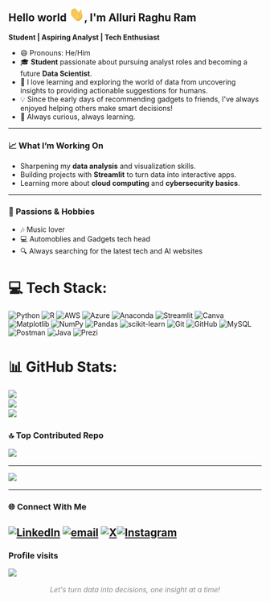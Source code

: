 ## Hello world <img src="https://raw.githubusercontent.com/akgarg0472/akgarg0472/main/.github/images/hi.gif" width="30px">, I'm Alluri Raghu Ram


  <b>Student | Aspiring Analyst | Tech Enthusiast</b>

- 😄 Pronouns: He/Him</h1>
- 🎓 **Student** passionate about pursuing analyst roles and becoming a future **Data Scientist**.
- 🤖 I love learning and exploring the world of data  from uncovering insights to providing actionable suggestions for humans.
- 💡 Since the early days of recommending gadgets to friends, I've always enjoyed helping others make smart decisions!
- 🎯 Always curious, always learning.

---

### 📈 What I’m Working On

- Sharpening my **data analysis** and visualization skills.
- Building projects with **Streamlit** to turn data into interactive apps.
- Learning more about **cloud computing** and **cybersecurity basics**.

---

### 🚀 Passions & Hobbies

- 🎶 Music lover
- 💻 Automoblies and Gadgets tech head 
- 🔍 Always searching for the latest tech and AI websites




# 💻 Tech Stack:
![Python](https://img.shields.io/badge/python-3670A0?style=for-the-badge&logo=python&logoColor=ffdd54) ![R](https://img.shields.io/badge/r-%23276DC3.svg?style=for-the-badge&logo=r&logoColor=white) ![AWS](https://img.shields.io/badge/AWS-%23FF9900.svg?style=for-the-badge&logo=amazon-aws&logoColor=white) ![Azure](https://img.shields.io/badge/azure-%230072C6.svg?style=for-the-badge&logo=microsoftazure&logoColor=white) ![Anaconda](https://img.shields.io/badge/Anaconda-%2344A833.svg?style=for-the-badge&logo=anaconda&logoColor=white) ![Streamlit](https://img.shields.io/badge/Streamlit-%23FE4B4B.svg?style=for-the-badge&logo=streamlit&logoColor=white) ![Canva](https://img.shields.io/badge/Canva-%2300C4CC.svg?style=for-the-badge&logo=Canva&logoColor=white) ![Matplotlib](https://img.shields.io/badge/Matplotlib-%23ffffff.svg?style=for-the-badge&logo=Matplotlib&logoColor=black) ![NumPy](https://img.shields.io/badge/numpy-%23013243.svg?style=for-the-badge&logo=numpy&logoColor=white) ![Pandas](https://img.shields.io/badge/pandas-%23150458.svg?style=for-the-badge&logo=pandas&logoColor=white) ![scikit-learn](https://img.shields.io/badge/scikit--learn-%23F7931E.svg?style=for-the-badge&logo=scikit-learn&logoColor=white) ![Git](https://img.shields.io/badge/git-%23F05033.svg?style=for-the-badge&logo=git&logoColor=white) ![GitHub](https://img.shields.io/badge/github-%23121011.svg?style=for-the-badge&logo=github&logoColor=white) 
![MySQL](https://img.shields.io/badge/mysql-4479A1.svg?style=for-the-badge&logo=mysql&logoColor=white) ![Postman](https://img.shields.io/badge/power_bi-F2C811?style=for-the-badge&logo=powerbi&logoColor=black) ![Java](https://img.shields.io/badge/java-%23ED8B00.svg?style=for-the-badge&logo=openjdk&logoColor=white) ![Prezi](https://img.shields.io/badge/Prezi-%23000000.svg?style=for-the-badge&logo=Prezi&logoColor=white)
# 📊 GitHub Stats:
![](https://github-readme-stats.vercel.app/api?username=ARaghuRam2003&theme=blue_navy&hide_border=false&include_all_commits=false&count_private=false)<br/>
![](https://nirzak-streak-stats.vercel.app/?user=ARaghuRam2003&theme=blue_navy&hide_border=false)<br/>
![](https://github-readme-stats.vercel.app/api/top-langs/?username=ARaghuRam2003&theme=blue_navy&hide_border=false&include_all_commits=false&count_private=false&layout=compact)

### 🔝 Top Contributed  Repo
![](https://github-contributor-stats.vercel.app/api?username=ARaghuRam2003&limit=5&theme=blue_navy&combine_all_yearly_contributions=true)

---
[![](https://visitcount.itsvg.in/api?id=ARaghuRam2003&icon=0&color=1)](https://visitcount.itsvg.in)

---

### 🌐 Connect With Me

[![LinkedIn](https://img.shields.io/badge/LinkedIn-%230077B5.svg?logo=linkedin&logoColor=white)](https://linkedin.com/in/alluri-raghu-ram) [![email](https://img.shields.io/badge/Email-D14836?logo=gmail&logoColor=white)](mailto:alluriraghuram.contact@gmail.com) 
[![X](https://img.shields.io/badge/X-black.svg?logo=X&logoColor=white)](https://x.com/ARaghuRam12)[![Instagram](https://img.shields.io/badge/Instagram-%23E4405F.svg?logo=Instagram&logoColor=white)](https://instagram.com/a.raghu_ram)  
---
### Profile visits
<img src='https://profile-counter.glitch.me/araghuram2003/count.svg' width='auto'>

<p align="center" style="color: #888;">
  <i>Let's turn data into decisions, one insight at a time!</i>
</p>
